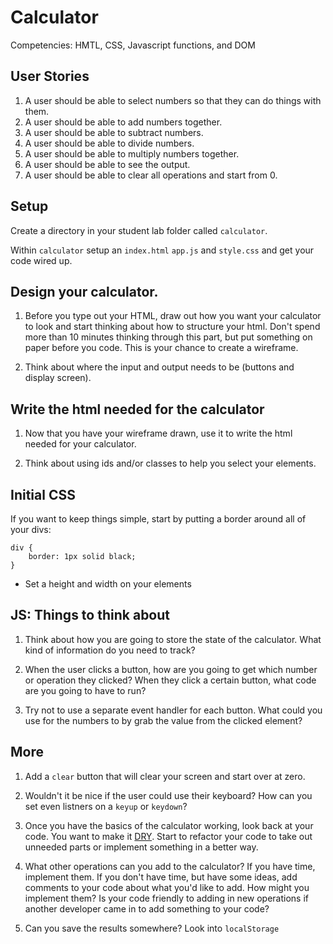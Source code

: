 # Calculator

Competencies: HMTL, CSS, Javascript functions, and DOM

## User Stories

1. A user should be able to select numbers so that they can do things with them.
2. A user should be able to add numbers together.
3. A user should be able to subtract numbers.
4. A user should be able to divide numbers.
5. A user should be able to multiply numbers together.
6. A user should be able to see the output.
7. A user should be able to clear all operations and start from 0.

## Setup

Create a directory in your student lab folder called `calculator`.

Within `calculator` setup an `index.html` `app.js` and `style.css` and get your code wired up.

## Design your calculator.

1. Before you type out your HTML, draw out how you want your calculator to look and start thinking about how to structure your html. Don't spend more than 10 minutes thinking through this part, but put something on paper before you code. This is your chance to create a wireframe.

2. Think about where the input and output needs to be (buttons and display screen).

## Write the html needed for the calculator

1. Now that you have your wireframe drawn, use it to write the html needed for your calculator.

2. Think about using ids and/or classes to help you select your elements.

## Initial CSS

If you want to keep things simple, start by putting a border around all of your divs:

```
div {
    border: 1px solid black;
}
```

- Set a height and width on your elements

## JS: Things to think about

1. Think about how you are going to store the state of the calculator. What kind of information do you need to track?

2. When the user clicks a button, how are you going to get which number or operation they clicked? When they click a certain button, what code are you going to have to run?

3. Try not to use a separate event handler for each button. What could you use for the numbers to by grab the value from the clicked element?

## More

1. Add a `clear` button that will clear your screen and start over at zero.

2. Wouldn't it be nice if the user could use their keyboard? How can you set even listners on a `keyup` or `keydown`?

3. Once you have the basics of the calculator working, look back at your code. You want to make it [DRY](https://en.wikipedia.org/wiki/Don%27t_repeat_yourself). Start to refactor your code to take out unneeded parts or implement something in a better way.

4. What other operations can you add to the calculator? If you have time, implement them. If you don't have time, but have some ideas, add comments to your code about what you'd like to add. How might you implement them? Is your code friendly to adding in new operations if another developer came in to add something to your code?

5. Can you save the results somewhere? Look into `localStorage`
